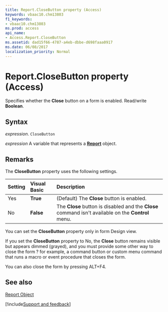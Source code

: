 ```yaml
---
title: Report.CloseButton property (Access)
keywords: vbaac10.chm13803
f1_keywords:
- vbaac10.chm13803
ms.prod: access
api_name:
- Access.Report.CloseButton
ms.assetid: dad15f66-4787-a4eb-dbbe-d698faaa0917
ms.date: 06/08/2017
localization_priority: Normal
---
```



# Report.CloseButton property (Access)

Specifies whether the  **Close** button on a form is enabled. Read/write **Boolean**.


## Syntax

_expression_. `CloseButton`

_expression_ A variable that represents a **[Report](Access.Report.md)** object.


## Remarks

The  **CloseButton** property uses the following settings.



|Setting|Visual Basic|Description|
|:-----|:-----|:-----|
|Yes|**True**|(Default) The  **Close** button is enabled.|
|No|**False**|The  **Close** button is disabled and the **Close** command isn't available on the **Control** menu.|

You can set the  **CloseButton** property only in form Design view.

If you set the  **CloseButton** property to No, the **Close** button remains visible but appears dimmed (grayed), and you must provide some other way to close the form ? for example, a command button or custom menu command that runs a macro or event procedure that closes the form.

You can also close the form by pressing ALT+F4.


## See also


[Report Object](Access.Report.md)

[!include[Support and feedback](~/includes/feedback-boilerplate.md)]